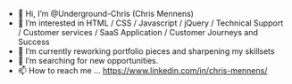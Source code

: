 - 👋 Hi, I’m @Underground-Chris (Chris Mennens)
- 👀 I’m interested in  HTML / CSS / Javascript / jQuery / Technical Support / Customer services / SaaS Application / Customer Journeys and Success
- 🌱 I’m currently reworking portfolio pieces and sharpening my skillsets
- 💞️ I’m searching for new opportunities.
- 📫 How to reach me ... https://www.linkedin.com/in/chris-mennens/

<!---
Underground-Chris/Underground-Chris is a ✨ special ✨ repository because its `README.md` (this file) appears on your GitHub profile.
You can click the Preview link to take a look at your changes.
--->
